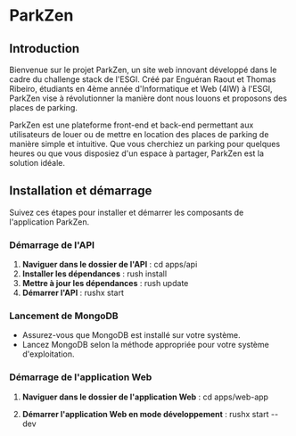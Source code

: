 # ParkZen

## Introduction

Bienvenue sur le projet ParkZen, un site web innovant développé dans le cadre du challenge stack de l'ESGI. Créé par Enguéran Raout et Thomas Ribeiro, étudiants en 4ème année d'Informatique et Web (4IW) à l'ESGI, ParkZen vise à révolutionner la manière dont nous louons et proposons des places de parking.

ParkZen est une plateforme front-end et back-end permettant aux utilisateurs de louer ou de mettre en location des places de parking de manière simple et intuitive. Que vous cherchiez un parking pour quelques heures ou que vous disposiez d'un espace à partager, ParkZen est la solution idéale.

## Installation et démarrage

Suivez ces étapes pour installer et démarrer les composants de l'application ParkZen.

### Démarrage de l'API

1. **Naviguer dans le dossier de l'API** :
   cd apps/api
2. **Installer les dépendances** :
   rush install
3. **Mettre à jour les dépendances** :
   rush update
4. **Démarrer l'API** :
   rushx start

### Lancement de MongoDB

* Assurez-vous que MongoDB est installé sur votre système.
* Lancez MongoDB selon la méthode appropriée pour votre système d'exploitation.

### Démarrage de l'application Web

1. **Naviguer dans le dossier de l'application Web** :
   cd apps/web-app

2. **Démarrer l'application Web en mode développement** :
   rushx start --dev


